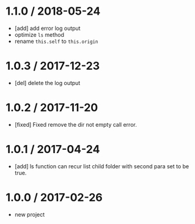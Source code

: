 # 1.1.0 / 2018-05-24

* [add] add error log output
* optimize `ls` method
* rename `this.self` to `this.origin`



# 1.0.3 / 2017-12-23

* [del] delete the log output

# 1.0.2 / 2017-11-20

* [fixed] Fixed remove the dir not empty call error.

# 1.0.1 / 2017-04-24

* [add] ls function can recur list child folder with second para set to be true.

# 1.0.0 / 2017-02-26

* new project
